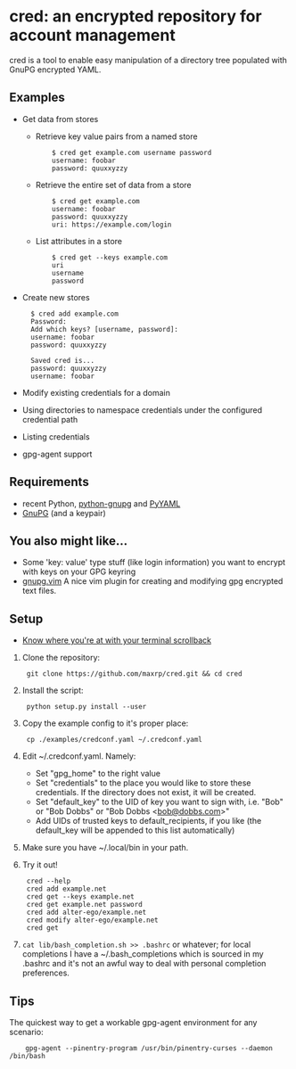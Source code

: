 cred: an encrypted repository for account management
====================================================

cred is a tool to enable easy manipulation of a directory tree populated 
with GnuPG encrypted YAML.

Examples
--------
- Get data from stores
  - Retrieve key value pairs from a named store
            
            $ cred get example.com username password
            username: foobar
            password: quuxxyzzy

  - Retrieve the entire set of data from a store
            
            $ cred get example.com
            username: foobar
            password: quuxxyzzy
            uri: https://example.com/login

  - List attributes in a store
            
            $ cred get --keys example.com
            uri
            username
            password

- Create new stores
        
        $ cred add example.com
        Password:
        Add which keys? [username, password]:
        username: foobar
        password: quuxxyzzy
        
        Saved cred is...
        password: quuxxyzzy
        username: foobar

- Modify existing credentials for a domain
- Using directories to namespace credentials under the configured credential path
- Listing credentials
- gpg-agent support

Requirements
------------
- recent Python, [python-gnupg][1] and [PyYAML][2]
- [GnuPG][3] (and a keypair)

You also might like...
-----------
- Some 'key: value' type stuff (like login information) you want to encrypt with keys on your GPG keyring
- [gnupg.vim][4] A nice vim plugin for creating and modifying gpg encrypted text files.

Setup
-----
- [Know where you're at with your terminal scrollback][5]
1. Clone the repository:
        
        git clone https://github.com/maxrp/cred.git && cd cred
2. Install the script:
        
        python setup.py install --user
1. Copy the example config to it's proper place:
        
        cp ./examples/credconf.yaml ~/.credconf.yaml 
2. Edit ~/.credconf.yaml. Namely:
    - Set "gpg\_home" to the right value
    - Set "credentials" to the place you would like to store these credentials. If the directory does not exist, it will be created.
    - Set "default\_key" to the UID of key you want to sign with, i.e. "Bob" or "Bob Dobbs" or "Bob Dobbs \<bob@dobbs.com\>"
    - Add UIDs of trusted keys to default\_recipients, if you like (the default\_key will be appended to this list automatically)
4. Make sure you have ~/.local/bin in your path.
4. Try it out!
        
        cred --help
        cred add example.net
        cred get --keys example.net
        cred get example.net password
        cred add alter-ego/example.net
        cred modify alter-ego/example.net
        cred get
6. `cat lib/bash_completion.sh >> .bashrc` or whatever; for local completions I have a ~/.bash\_completions which is sourced in my .bashrc and it's not an awful way to deal with personal completion preferences.

Tips
----
The quickest way to get a workable gpg-agent environment for any scenario:
        
        gpg-agent --pinentry-program /usr/bin/pinentry-curses --daemon /bin/bash

[1]: http://pypi.python.org/pypi/python-gnupg   "python-gnupg"
[2]: http://pypi.python.org/pypi/PyYAML         "PyYAML"
[3]: http://www.gnupg.org/                      "GnuPG"
[4]: http://www.vim.org/scripts/script.php?script_id=3645   "gnupg.vim"
[5]: http://www.securityfocus.com/archive/1/521920/30/0/threaded
